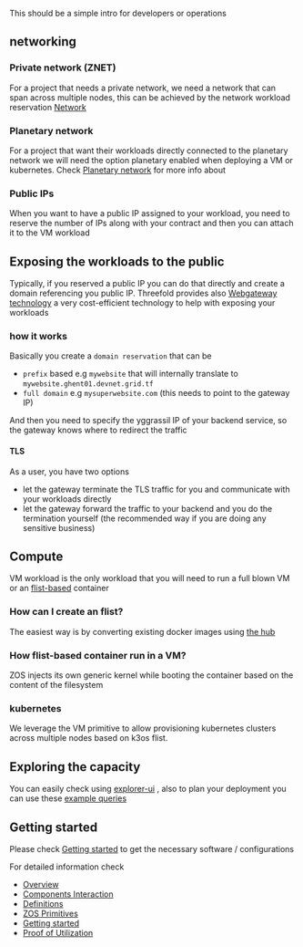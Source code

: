 This should be a simple intro for developers or operations 


## networking

### Private network (ZNET)

For a project that needs a private network, we need a network that can span across multiple nodes, this can be achieved by the network workload reservation [Network](@threefold:tfgrid_networking_toc)

### Planetary network
For a project that want their workloads directly connected to the planetary network we will need the option planetary enabled when deploying a VM or kubernetes. Check [Planetary network](@grid3_planetary_network) for more info about 

### Public IPs
When you want to have a public IP assigned to your workload, you need to reserve the number of IPs along with your contract and then you can attach it to the VM workload

## Exposing the workloads to the public

Typically, if you reserved a public IP you can do that directly and create a domain referencing you public IP. Threefold provides also [Webgateway technology](threefold:webgateway3) a very cost-efficient technology to help with exposing your workloads

### how it works
Basically you create a `domain reservation` that can be 
- `prefix` based e.g `mywebsite` that will internally translate to `mywebsite.ghent01.devnet.grid.tf` 
- `full domain` e.g `mysuperwebsite.com`  (this needs to point to the gateway IP)

And then you need to specify the yggrassil IP of your backend service, so the gateway knows where to redirect the traffic

#### TLS
As a user, you have two options
- let the gateway terminate the TLS traffic for you and communicate with your workloads directly 
- let the gateway forward the traffic to your backend and you do the termination yourself (the recommended way if you are doing any sensitive business)


## Compute

VM workload is the only workload that you will need to run a full blown VM or an [flist-based](@threefold:zos_fs) container

### How can I create an flist?

The easiest way is by converting existing docker images using [the hub](https://hub.grid.tf/docker-convert)


### How flist-based container run in a VM?
ZOS injects its own generic kernel while booting the container based on the content of the filesystem

### kubernetes 
We leverage the VM primitive to allow provisioning kubernetes clusters across multiple nodes based on k3os flist.


## Exploring the capacity
You can easily check using [explorer-ui](@explorer_home) , also to plan your deployment you can use these [example queries](explorer_graphql_examples)

## Getting started

Please check [Getting started](@grid3_get_started) to get the necessary software / configurations


For detailed information check

- [Overview](@grid3_overview)
- [Components Interaction](@grid3_components)
- [Definitions](@grid3_definitions)
- [ZOS Primitives](threefold:tfgrid_primitives)
- [Getting started](@grid3_get_started)
- [Proof of Utilization](@proof_of_utilization_manual)